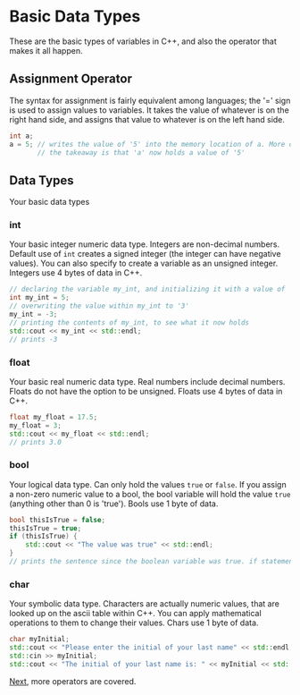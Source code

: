 # Basic Data Types

These are the basic types of variables in C++, and also the operator that makes it all happen.

## Assignment Operator

The syntax for assignment is fairly equivalent among languages; the '=' sign is used to assign values to variables. It takes the value of whatever is on the right hand side, and assigns that value to whatever is on the left hand side.

```cpp
int a;
a = 5; // writes the value of '5' into the memory location of a. More on those later;
       // the takeaway is that 'a' now holds a value of '5'
```

## Data Types

Your basic data types

### int

Your basic integer numeric data type. Integers are non-decimal numbers. Default use of `int` creates a signed integer (the integer can have negative values). You can also specify to create a variable as an unsigned integer. Integers use 4 bytes of data in C++.

```cpp
// declaring the variable my_int, and initializing it with a value of '5'
int my_int = 5;
// overwriting the value within my_int to '3'
my_int = -3;
// printing the contents of my_int, to see what it now holds
std::cout << my_int << std::endl;
// prints -3
```

### float

Your basic real numeric data type. Real numbers include decimal numbers. Floats do not have the option to be unsigned. Floats use 4 bytes of data in C++.

```cpp
float my_float = 17.5;
my_float = 3;
std::cout << my_float << std::endl;
// prints 3.0
```

### bool

Your logical data type. Can only hold the values `true` or `false`. If you assign a non-zero numeric value to a bool, the bool variable will hold the value `true` (anything other than 0 is 'true'). Bools use 1 byte of data.

```cpp
bool thisIsTrue = false;
thisIsTrue = true;
if (thisIsTrue) {
    std::cout << "The value was true" << std::endl;
}
// prints the sentence since the boolean variable was true. if statements will be covered more later.
```

### char

Your symbolic data type. Characters are actually numeric values, that are looked up on the ascii table within C++. You can apply mathematical operations to them to change their values. Chars use 1 byte of data.

```cpp
char myInitial;
std::cout << "Please enter the initial of your last name" << std::endl;
std::cin >> myInitial;
std::cout << "The initial of your last name is: " << myInitial << std::endl;
```

[Next](https://github.com/ocoffey/Syntax-Sheets/blob/master/C++/4_Operators.md "Operators"), more operators are covered.
